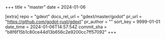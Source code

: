 +++
title = "master"
date = 2024-01-06

[extra]
repo = "gdext"
docs_rel_url = "gdext/master/godot"
pr_url = "https://github.com/godot-rust/gdext"
pr_author = ""
sort_key = 9999-01-01
date_time = 2024-01-06T14:57:54Z
commit_sha = "b8f6f15b1c80ce44d13b656c2e9200cc7ff57092"
+++


